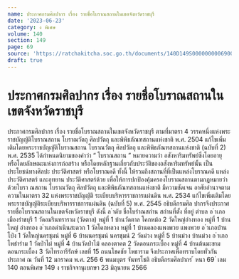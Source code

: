```yaml
---
name: ประกาศกรมศิลปากร เรื่อง รายชื่อโบราณสถานในเขตจังหวัดราชบุรี
date: '2023-06-23'
category: ง พิเศษ
volume: 140
section: 149
page: 69
source: 'https://ratchakitcha.soc.go.th/documents/140D149S0000000006900.pdf'
draft: true
---
```


# ประกาศกรมศิลปากร เรื่อง รายชื่อโบราณสถานในเขตจังหวัดราชบุรี

ประกาศกรมศิลปากร เรื่อง รายชื่อโบราณสถานในเขตจังหวัดราชบุรี ตามที่มาตรา 4 วรรคหนึ่งแห่งพระราชบัญญัติโบราณสถาน โบราณวัตถุ ศิลปวัตถุ และพิพิธภัณฑสถานแห่งชาติ พ.ศ. 2504 แก้ไขเพิ่มเติมโดยพระราชบัญญัติโบราณสถาน โบราณวัตถุ ศิลปวัตถุ และพิพิธภัณฑสถานแห่งชาติ (ฉบับที่ 2) พ.ศ. 2535 ได้กำหนดนิยามของคำว่า “ โบราณสถาน ” หมายความว่า อสังหาริมทรัพย์ซึ่งโดยอายุ หรือโดยลักษณะแห่งการก่อสร้าง หรือโดยหลักฐานเกี่ยวกับประวัติของอสังหาริมทรัพย์นั้น เป็นประโยชน์ทางศิลปะ ประวัติศาสตร์ หรือโบราณคดี ทั้งนี้ ให้รวมถึงสถานที่ที่เป็นแหล่งโบราณคดี แหล่งประวัติศาสตร์ และอุทยาน ประวัติศาสตร์ด้วย เพื่อให้การปกป้องคุ้มครองโบราณสถานตามกฎหมายว่าด้วยโบรา ณสถาน โบราณวัตถุ ศิลปวัตถุ และพิพิธภัณฑสถานแห่งชาติ มีความชัดเจน อาศัยอำนาจตามความในมาตรา 32 แห่งพระราชบัญญัติ ระเบียบบริหารราชการแผ่นดิน พ.ศ. 2534 แก้ไขเพิ่มเติมโดยพระราชบัญญัติระเบียบบริหารราชการแผ่นดิน (ฉบับที่ 5) พ.ศ. 2545 อธิบดีกรมศิล ปากรจึงประกาศรายชื่อโบราณสถานในเขตจังหวัดราชบุรี ดังนี้ ล ําดับ ชื่อโบรําณสถําน สถํานที่ตั้ง ที่อยู่ ตําบล อ ําเภอเมืองรําชบุรี 1 วัดอมรินทราราม (วัดตาล) หมู่ที่ 1 บ้านวัดตาล โคกหม้อ 2 วัดใหญ่อ่างทอง หมู่ที่ 1 บ้านใหญ่ อ่างทอง อ ําเภอดําเนินสะดวก 1 วัดโคกหลวง หมู่ที่ 1 บ้านคลองแพงพวย แพงพวย อ ําเภอบ้ํานโป่ง 1 วัดใหญ่นครชุมน์ หมู่ที่ 6 บ้านนครชุมน์ นครชุมน์ 2 วัดม่วง หมู่ที่ 5 บ้านม่วง บ้านม่วง อ ําเภอโพธํารําม 1 วัดป่าไผ่ หมู่ที่ 4 บ้านวัดป่าไม้ คลองตาคต 2 วัดดอนกระเบื้อง หมู่ที่ 4 บ้านต้นมะขาม ดอนกระเบื้อง 3 วัดไทรอารีรักษ์ เลขที่ 15 ถนนโชคชัย โพธาราม จึงประกาศเพื่อทราบโดยทั่วกัน ประกาศ ณ วันที่ 12 มกราคม พ.ศ. 256 6 พนมบุตร จันทรโชติ อธิบดีกรมศิลปากร ้ หนา 69 ่ เลม 140 ตอนพิเศษ 149 ง ราชกิจจานุเบกษา 23 มิถุนายน 2566
